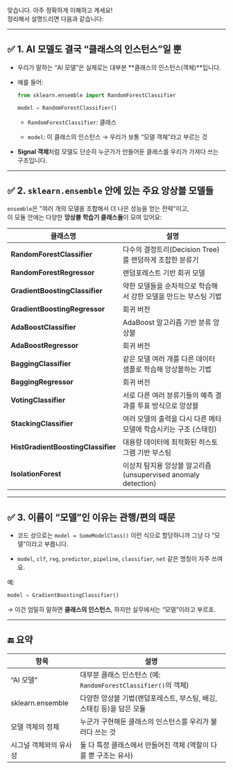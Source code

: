맞습니다. 아주 정확하게 이해하고 계세요!  
정리해서 설명드리면 다음과 같습니다:

---

## ✅ 1. AI 모델도 결국 “클래스의 인스턴스”일 뿐

- 우리가 말하는 “AI 모델”은 실제로는 대부분 **클래스의 인스턴스(객체)**입니다.
    
- 예를 들어:
    
    ```python
    from sklearn.ensemble import RandomForestClassifier
    
    model = RandomForestClassifier()
    ```
    
    - `RandomForestClassifier`: 클래스
        
    - `model`: 이 클래스의 인스턴스 → 우리가 보통 “모델 객체”라고 부르는 것
        
- **Signal 객체**처럼 모델도 단순히 누군가가 만들어둔 클래스를 우리가 가져다 쓰는 구조입니다.
    

---

## ✅ 2. `sklearn.ensemble` 안에 있는 주요 앙상블 모델들

`ensemble`은 "여러 개의 모델을 조합해서 더 나은 성능을 얻는 전략"이고,  
이 모듈 안에는 다양한 **앙상블 학습기 클래스들**이 모여 있어요:

|클래스명|설명|
|---|---|
|**RandomForestClassifier**|다수의 결정트리(Decision Tree)를 랜덤하게 조합한 분류기|
|**RandomForestRegressor**|랜덤포레스트 기반 회귀 모델|
|**GradientBoostingClassifier**|약한 모델들을 순차적으로 학습해서 강한 모델을 만드는 부스팅 기법|
|**GradientBoostingRegressor**|회귀 버전|
|**AdaBoostClassifier**|AdaBoost 알고리즘 기반 분류 앙상블|
|**AdaBoostRegressor**|회귀 버전|
|**BaggingClassifier**|같은 모델 여러 개를 다른 데이터 샘플로 학습해 앙상블하는 기법|
|**BaggingRegressor**|회귀 버전|
|**VotingClassifier**|서로 다른 여러 분류기들의 예측 결과를 투표 방식으로 앙상블|
|**StackingClassifier**|여러 모델의 출력을 다시 다른 메타 모델에 학습시키는 구조 (스태킹)|
|**HistGradientBoostingClassifier**|대용량 데이터에 최적화된 히스토그램 기반 부스팅|
|**IsolationForest**|이상치 탐지용 앙상블 알고리즘 (unsupervised anomaly detection)|

---

## ✅ 3. 이름이 “모델”인 이유는 관행/편의 때문

- 코드 상으로는 `model = SomeModelClass()` 이런 식으로 할당하니까 그냥 다 “모델”이라고 부릅니다.
    
- `model`, `clf`, `reg`, `predictor`, `pipeline`, `classifier`, `net` 같은 명칭이 자주 쓰여요.
    

예:

```python
model = GradientBoostingClassifier()
```

→ 이건 엄밀히 말하면 **클래스의 인스턴스**, 하지만 실무에서는 “모델”이라고 부르죠.

---

## 🔚 요약

|항목|설명|
|---|---|
|“AI 모델”|대부분 클래스 인스턴스 (예: `RandomForestClassifier()`의 객체)|
|sklearn.ensemble|다양한 앙상블 기법(랜덤포레스트, 부스팅, 배깅, 스태킹 등)을 담은 모듈|
|모델 객체의 정체|누군가 구현해둔 클래스의 인스턴스를 우리가 불러다 쓰는 것|
|시그널 객체와의 유사성|둘 다 특정 클래스에서 만들어진 객체 (역할이 다를 뿐 구조는 유사)|

